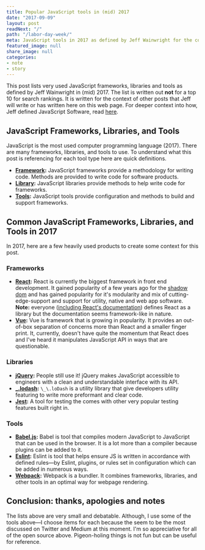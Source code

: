 ```yaml
---
title: Popular JavaScript tools in (mid) 2017 
date: "2017-09-09"
layout: post
readNext: "/"
path: "/labor-day-week/"
meta: JavaScript tools in 2017 as defined by Jeff Wainwright for the context of blog posts.
featured_image: null
share_image: null
categories:
- note
- story
---
```


This post lists very used JavaScript frameworks, libraries and tools as defined by Jeff Wainwright in (mid) 2017. The list is written out **not** for a top 10 for search rankings. It is written for the context of other posts that Jeff will write or has written here on this web page. For deeper context into how, Jeff defined JavaScript Software, read [here](https://jeffry.in/4-categories-js-projects/). 

## JavaScript Frameworks, Libraries, and Tools

JavaScript is the most used computer programming language (2017). There are many frameworks, libraries, and tools to use. To understand what this post is referencing for each tool type here are quick definitions.

-  **[Framework](#framework):** JavaScript frameworks provide a methodology for writing code. Methods are provided to write code for software products.
-  **[Library](#library):** JavaScript libraries provide methods to help write code for frameworks.
-  **[Tools](#tools):** JavaScript tools provide configuration and methods to build and support frameworks.

## Common JavaScript Frameworks, Libraries, and Tools in 2017

In 2017, here are a few heavily used products to create some context for this post.

<h3 id="framework">Frameworks</h3>

-  **[React](https://facebook.github.io/react/docs/hello-world.html):** React is currently the biggest framework in front end development. It gained popularity of a few years ago for the [shadow dom](https://glazkov.com/2011/01/14/what-the-heck-is-shadow-dom/) and has gained popularity for it's modularity and mix of cutting-edge-support and support for utility, native and web app software. **Note:** everyone ([including React's documentation](https://facebook.github.io/react/)) defines React as a library but the documentation seems framework-like in nature.
-  **[Vue](https://vuejs.org/):** Vue is framework that is growing in popularity. It provides an out-of-box separation of concerns more than React and a smaller finger print. It, currently, doesn't have quite the momentum that React does and I've heard it manipulates JavaScript API in ways that are questionable.

<h3 id="library">Libraries</h3>

-  **[jQuery](https://jquery.com/):** People still use it! jQuery makes JavaScript accessible to engineers with a clean and understandable interface with its API.
-  **[_.lodash](https://lodash.com/):** `\_\.loDash` is a utility library that give developers utility featuring to write more preformant and clear code. 
-  **[Jest](https://webpack.github.io/):** A tool for testing the comes with other very popular testing features built right in.

<h3 id="tools">Tools</h3>

-  **[Babel.js](https://babeljs.io/):** Babel is tool that compiles modern JavaScript to JavaScript that can be used in the browser. It is a lot more than a compiler because plugins can be added to it. 
-  **[Eslint](https://eslint.org/):** Eslint is tool that helps ensure JS is written in accordance with defined rules—by Eslint, plugins, or rules set in configuration which can be added in numerous ways. 
-  **[Webpack](https://webpack.github.io/):** Webpack is a bundler. It combines frameworks, libraries, and other tools in an optimal way for webpage rendering.

## Conclusion: thanks, apologies and notes

The lists above are very small and debatable. Although, I use some of the tools above—I choose items for each because the seem to be the most discussed on Twitter and Medium at this moment. I'm so appreciative for all of the open source above. Pigeon-holing things is not fun but can be useful for reference. 

